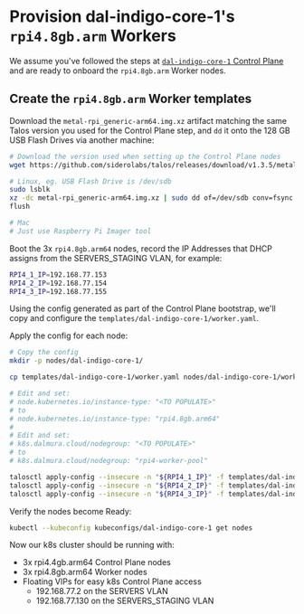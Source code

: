 # Provision dal-indigo-core-1's `rpi4.8gb.arm` Workers

We assume you've followed the steps at [`dal-indigo-core-1` Control Plane](INDIGO-CORE-1-CONTROL-PLANE.md) and are ready to onboard the `rpi4.8gb.arm` Worker nodes.

## Create the `rpi4.8gb.arm` Worker templates
Download the `metal-rpi_generic-arm64.img.xz` artifact matching the same Talos version you used for the Control Plane step, and `dd` it onto the 128 GB USB Flash Drives via another machine:
```bash
# Download the version used when setting up the Control Plane nodes
wget https://github.com/siderolabs/talos/releases/download/v1.3.5/metal-rpi_generic-arm64.img.xz

# Linux, eg. USB Flash Drive is /dev/sdb
sudo lsblk
xz -dc metal-rpi_generic-arm64.img.xz | sudo dd of=/dev/sdb conv=fsync bs=4M status=progress
flush

# Mac
# Just use Raspberry Pi Imager tool
```

Boot the 3x `rpi4.8gb.arm64` nodes, record the IP Addresses that DHCP assigns from the SERVERS_STAGING VLAN, for example:
```bash
RPI4_1_IP=192.168.77.153
RPI4_2_IP=192.168.77.154
RPI4_3_IP=192.168.77.155
```

Using the config generated as part of the Control Plane bootstrap, we'll copy and configure the `templates/dal-indigo-core-1/worker.yaml`.

Apply the config for each node:
```bash
# Copy the config
mkdir -p nodes/dal-indigo-core-1/

cp templates/dal-indigo-core-1/worker.yaml nodes/dal-indigo-core-1/worker-rpi4-8gb-arm64.yaml

# Edit and set:
# node.kubernetes.io/instance-type: "<TO POPULATE>"
# to
# node.kubernetes.io/instance-type: "rpi4.8gb.arm64"
#
# Edit and set:
# k8s.dalmura.cloud/nodegroup: "<TO POPULATE>"
# to
# k8s.dalmura.cloud/nodegroup: "rpi4-worker-pool"

talosctl apply-config --insecure -n "${RPI4_1_IP}" -f templates/dal-indigo-core-1/worker-rpi4-8gb-arm64.yaml
talosctl apply-config --insecure -n "${RPI4_2_IP}" -f templates/dal-indigo-core-1/worker-rpi4-8gb-arm64.yaml
talosctl apply-config --insecure -n "${RPI4_3_IP}" -f templates/dal-indigo-core-1/worker-rpi4-8gb-arm64.yaml
```

Verify the nodes become Ready:
```bash
kubectl --kubeconfig kubeconfigs/dal-indigo-core-1 get nodes
```

Now our k8s cluster should be running with:
* 3x rpi4.4gb.arm64 Control Plane nodes
* 3x rpi4.8gb.arm64 Worker nodes
* Floating VIPs for easy k8s Control Plane access
  * 192.168.77.2 on the SERVERS VLAN
  * 192.168.77.130 on the SERVERS_STAGING VLAN

